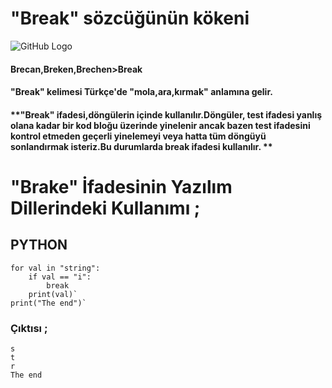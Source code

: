 # "Break" sözcüğünün kökeni
![GitHub Logo](/belgelik/görseller/etimoloji/break.png)
####  Brecan,Breken,Brechen>Break
#### "Break" kelimesi Türkçe'de "mola,ara,kırmak" anlamına gelir.
#### **"Break" ifadesi,döngülerin içinde kullanılır.Döngüler, test ifadesi yanlış olana kadar bir kod bloğu üzerinde yinelenir ancak bazen test ifadesini kontrol etmeden geçerli yinelemeyi veya hatta tüm döngüyü sonlandırmak isteriz.Bu durumlarda break ifadesi kullanılır. **
# "Brake" İfadesinin Yazılım Dillerindeki Kullanımı ;
## **PYTHON**
```
for val in "string":
    if val == "i":
        break
    print(val)`
print("The end")`
```
### Çıktısı ;
```
s
t
r
The end
```





